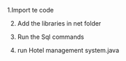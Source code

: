 1.Import te code

2. Add the libraries in net folder

3. Run the Sql commands

4. run Hotel management system.java

